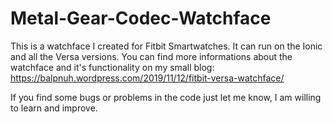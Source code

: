 # Metal-Gear-Codec-Watchface
This is a watchface I created for Fitbit Smartwatches. It can run on the Ionic and all the Versa versions. 
You can find more informations about the watchface and it's functionality on my small blog: https://balpnuh.wordpress.com/2019/11/12/fitbit-versa-watchface/

If you find some bugs or problems in the code just let me know, I am willing to learn and improve.
